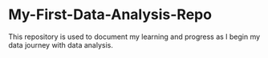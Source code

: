 # My-First-Data-Analysis-Repo
This repository is used to document my learning and progress as I begin my data journey with data analysis.
